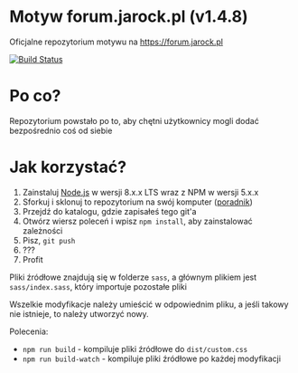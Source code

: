 # Motyw forum.jarock.pl (v1.4.8)
Oficjalne repozytorium motywu na https://forum.jarock.pl

[![Build Status](https://travis-ci.org/forum-jarock/theme.svg?branch=master)](https://travis-ci.org/forum-jarock/theme)
# Po co?
Repozytorium powstało po to, aby chętni użytkownicy mogli dodać bezpośrednio coś od siebie
# Jak korzystać?
1. Zainstaluj [Node.js](https://nodejs.org/) w wersji 8.x.x LTS wraz z NPM w wersji 5.x.x
2. Sforkuj i sklonuj to repozytorium na swój komputer ([poradnik](https://help.github.com/articles/fork-a-repo/))
3. Przejdź do katalogu, gdzie zapisałeś tego git'a
4. Otwórz wiersz poleceń i wpisz ``npm install``, aby zainstalować zależności
5. Pisz, ``git push``
6. ???
7. Profit

Pliki źródłowe znajdują się w folderze ``sass``, a głównym plikiem jest
``sass/index.sass``, który importuje pozostałe pliki

Wszelkie modyfikacje należy umieścić w odpowiednim pliku, a jeśli takowy nie istnieje,
to należy utworzyć nowy.

Polecenia:
* ``npm run build`` - kompiluje pliki źródłowe do ``dist/custom.css``
* ``npm run build-watch`` - kompiluje pliki źródłowe po każdej modyfikacji
